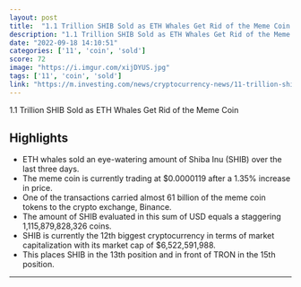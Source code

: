 ```yaml
---
layout: post
title:  "1.1 Trillion SHIB Sold as ETH Whales Get Rid of the Meme Coin By CoinEdition"
description: "1.1 Trillion SHIB Sold as ETH Whales Get Rid of the Meme Coin"
date: "2022-09-18 14:10:51"
categories: ['11', 'coin', 'sold']
score: 72
image: "https://i.imgur.com/xijDYUS.jpg"
tags: ['11', 'coin', 'sold']
link: "https://m.investing.com/news/cryptocurrency-news/11-trillion-shib-sold-as-eth-whales-get-rid-of-the-meme-coin-2894318"
---
```


1.1 Trillion SHIB Sold as ETH Whales Get Rid of the Meme Coin

## Highlights

- ETH whales sold an eye-watering amount of Shiba Inu (SHIB) over the last three days.
- The meme coin is currently trading at $0.0000119 after a 1.35% increase in price.
- One of the transactions carried almost 61 billion of the meme coin tokens to the crypto exchange, Binance.
- The amount of SHIB evaluated in this sum of USD equals a staggering 1,115,879,828,326 coins.
- SHIB is currently the 12th biggest cryptocurrency in terms of market capitalization with its market cap of $6,522,591,988.
- This places SHIB in the 13th position and in front of TRON in the 15th position.

---
